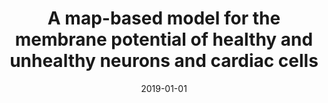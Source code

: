 ---
title: "A map-based model for the membrane potential of healthy and unhealthy neurons and cardiac cells"
collection: publications
permalink: /publication/2019-01-01-A-map-based-model-for-the-membrane-potential-of-healthy-and-unhealthy-neurons-and-cardiac-cells
date: 2019-01-01
year: 2019
venue: 'BMC Neurosci.'
paperurl: 'https://dx.doi.org/10.1186/s12868-019-0538-0'
citation: ' <u>M. Girardi-Schappo</u>,  P. Morelo,  R. Stenzinger,  M. Tragtenberg, &quot;A map-based model for the membrane potential of healthy and unhealthy neurons and cardiac cells.&quot; BMC Neurosci., 2019.'
pubtype:  proceedings
---